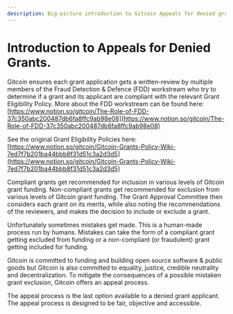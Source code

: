 ```yaml
---
description: Big-picture introduction to Gitcoin Appeals for denied grants.
---
```


# Introduction to Appeals for Denied Grants.

Gitcoin ensures each grant application gets a written-review by multiple members of the Fraud Detection & Defence (FDD) workstream who try to determine if a grant and its applicant are compliant with the relevant Grant Eligibility Policy. More about the FDD workstream can be found here: [https://www.notion.so/gitcoin/The-Role-of-FDD-37c350abc200487db6fa8ffc9ab98e08](https://www.notion.so/gitcoin/The-Role-of-FDD-37c350abc200487db6fa8ffc9ab98e08)

See the original Grant Eligibility Policies here: [https://www.notion.so/gitcoin/Gitcoin-Grants-Policy-Wiki-7ed7f7b201ba44bbb8f31d51c3a2d3d5](https://www.notion.so/gitcoin/Gitcoin-Grants-Policy-Wiki-7ed7f7b201ba44bbb8f31d51c3a2d3d5)

Compliant grants get recommended for inclusion in various levels of Gitcoin grant funding. Non-compliant grants get recommended for exclusion from various levels of Gitcoin grant funding. The Grant Approval Committee then considers each grant on its merits, while also noting the recommendations of the reviewers, and makes the decision to include or exclude a grant.

Unfortunately sometimes mistakes get made. This is a human-made process run by humans. Mistakes can take the form of a compliant grant getting excluded from funding or a non-compliant (or fraudulent) grant getting included for funding.

Gitcoin is committed to funding and building open source software & public goods but Gitcoin is also committed to equality, justice, credible neutrality and decentralization. To mitigate the consequences of a possible mistaken grant exclusion, Gitcoin offers an appeal process.

The appeal process is the last option available to a denied grant applicant. The appeal process is designed to be fair, objective and accessible. &#x20;
